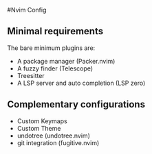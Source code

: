 #Nvim Config

## Minimal requirements

The bare minimum plugins are:

- A package manager (Packer.nvim)
- A fuzzy finder (Telescope)
- Treesitter
- A LSP server and auto completion (LSP zero)

## Complementary configurations

- Custom Keymaps
- Custom Theme
- undotree (undotree.nvim)
- git integration (fugitive.nvim)

